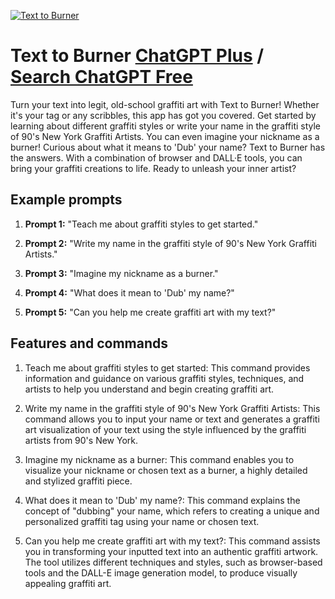 
[![Text to Burner](https://files.oaiusercontent.com/file-tyhh6zyW54R8N4PZHeVZsf1m?se=2123-10-19T16%3A46%3A59Z&sp=r&sv=2021-08-06&sr=b&rscc=max-age%3D31536000%2C%20immutable&rscd=attachment%3B%20filename%3DDALL%25C2%25B7E%25202023-11-12%252008.46.10%2520-%2520A%2520dynamic%25203D%2520graffiti%2520artwork%2520featuring%2520the%2520word%2520%2527Burner%2527%2520in%2520bold%252C%2520graffiti-style%2520letters.%2520The%2520design%2520includes%2520classic%2520graffiti%2520arrows%252C%2520known%2520for%2520thei.png&sig=QZtEjISZH1bFV2%2B9fF0hvEUxQmc%2Bq72n6CjcYAkPprk%3D)](https://chat.openai.com/g/g-A74E3gdMG-text-to-burner)

# Text to Burner [ChatGPT Plus](https://chat.openai.com/g/g-A74E3gdMG-text-to-burner) / [Search ChatGPT Free](https://gptcall.net/index.html#/?search=Text%20to%20Burner)

Turn your text into legit, old-school graffiti art with Text to Burner! Whether it's your tag or any scribbles, this app has got you covered. Get started by learning about different graffiti styles or write your name in the graffiti style of 90's New York Graffiti Artists. You can even imagine your nickname as a burner! Curious about what it means to 'Dub' your name? Text to Burner has the answers. With a combination of browser and DALL·E tools, you can bring your graffiti creations to life. Ready to unleash your inner artist?

## Example prompts

1. **Prompt 1:** "Teach me about graffiti styles to get started."

2. **Prompt 2:** "Write my name in the graffiti style of 90's New York Graffiti Artists."

3. **Prompt 3:** "Imagine my nickname as a burner."

4. **Prompt 4:** "What does it mean to 'Dub' my name?"

5. **Prompt 5:** "Can you help me create graffiti art with my text?"

## Features and commands

1. Teach me about graffiti styles to get started: This command provides information and guidance on various graffiti styles, techniques, and artists to help you understand and begin creating graffiti art.
 
2. Write my name in the graffiti style of 90's New York Graffiti Artists: This command allows you to input your name or text and generates a graffiti art visualization of your text using the style influenced by the graffiti artists from 90's New York. 

3. Imagine my nickname as a burner: This command enables you to visualize your nickname or chosen text as a burner, a highly detailed and stylized graffiti piece.

4. What does it mean to 'Dub' my name?: This command explains the concept of "dubbing" your name, which refers to creating a unique and personalized graffiti tag using your name or chosen text.

5. Can you help me create graffiti art with my text?: This command assists you in transforming your inputted text into an authentic graffiti artwork. The tool utilizes different techniques and styles, such as browser-based tools and the DALL-E image generation model, to produce visually appealing graffiti art.


